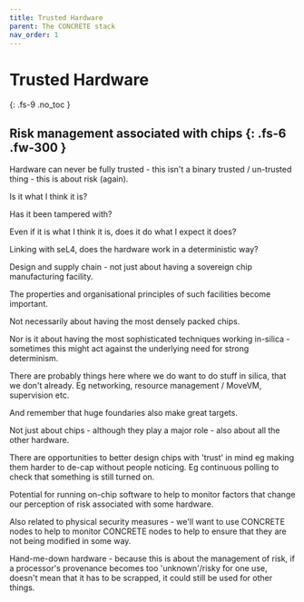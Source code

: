 ```yaml
---
title: Trusted Hardware
parent: The CONCRETE stack
nav_order: 1
---
```


# Trusted Hardware
{: .fs-9 .no_toc }


Risk management associated with chips
{: .fs-6 .fw-300 }
----

Hardware can never be fully trusted - this isn't a binary trusted / un-trusted thing - this is about risk (again).

Is it what I think it is?

Has it been tampered with?

Even if it is what I think it is, does it do what I expect it does?

Linking with seL4, does the hardware work in a deterministic way?

Design and supply chain - not just about having a sovereign chip manufacturing facility.  

The properties and organisational principles of such facilities become important.  

Not necessarily about having the most densely packed chips.  

Nor is it about having the most sophisticated techniques working in-silica - sometimes this might act against the underlying need for strong determinism.

There are probably things here where we do want to do stuff in silica, that we don't already.  Eg networking, resource management / MoveVM, supervision etc. 

And remember that huge foundaries also make great targets.

Not just about chips - although they play a major role - also about all the other hardware.

There are opportunities to better design chips with 'trust' in mind eg making them harder to de-cap without people noticing.  Eg continuous polling to check that something is still turned on.

Potential for running on-chip software to help to monitor factors that change our perception of risk associated with some hardware.

Also related to physical security measures - we'll want to use CONCRETE nodes to help to monitor CONCRETE nodes to help to ensure that they are not being modified in some way.

Hand-me-down hardware - because this is about the management of risk, if a processor's provenance becomes too 'unknown'/risky for one use, doesn't mean that it has to be scrapped, it could still be used for other things.



